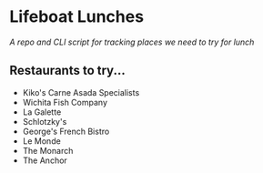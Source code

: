 # Lifeboat Lunches

_A repo and CLI script for tracking places we need to try for lunch_

## Restaurants to try...
 - Kiko's Carne Asada Specialists
 - Wichita Fish Company
 - La Galette
 - Schlotzky's
 - George's French Bistro
 - Le Monde
 - The Monarch
 - The Anchor
